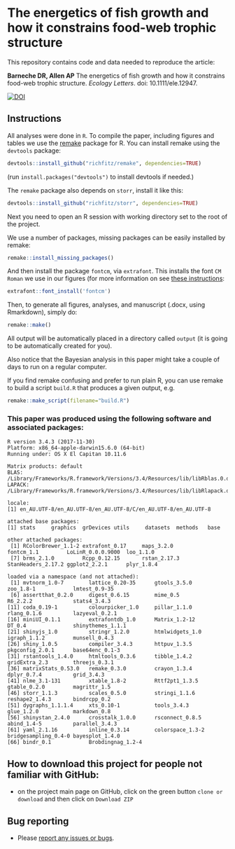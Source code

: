 # The energetics of fish growth and how it constrains food-web trophic structure

This repository contains code and data needed to reproduce the article:

**Barneche DR, Allen AP** The energetics of fish growth and how it constrains food-web trophic structure. *Ecology Letters*. doi: 10.1111/ele.12947.  

[![DOI](https://zenodo.org/badge/DOI/10.5281/zenodo.1194499.svg)](https://doi.org/10.5281/zenodo.1194499)

## Instructions

All analyses were done in `R`. To compile the paper, including figures and tables we use the [remake](https://github.com/richfitz/remake) package for R. You can install remake using the `devtools` package:

```r
devtools::install_github("richfitz/remake", dependencies=TRUE)
```
(run `install.packages("devtools")` to install devtools if needed.)

The `remake` package also depends on `storr`, install it like this:
```r
devtools::install_github("richfitz/storr", dependencies=TRUE)
```

Next you need to open an R session with working directory set to the root of the project.

We use a number of packages, missing packages can be easily installed by remake:

```r
remake::install_missing_packages()
```

And then install the package `fontcm`, via `extrafont`. This installs the font `CM Roman` we use in our figures (for more information on see [these instructions](https://cran.r-project.org/web/packages/fontcm/README.html):

```r
extrafont::font_install('fontcm')
```

Then, to generate all figures, analyses, and manuscript (.docx, using Rmarkdown), simply do:

```r
remake::make()
```

All output will be automatically placed in a directory called `output` (it is going to be automatically created for you).

Also notice that the Bayesian analysis in this paper might take a couple of days to run on a regular computer.

If you find remake confusing and prefer to run plain R, you can use remake to build a script `build.R` that produces a given output, e.g.

```r
remake::make_script(filename="build.R")
```

### This paper was produced using the following software and associated packages:
```
R version 3.4.3 (2017-11-30)
Platform: x86_64-apple-darwin15.6.0 (64-bit)
Running under: OS X El Capitan 10.11.6

Matrix products: default
BLAS: /Library/Frameworks/R.framework/Versions/3.4/Resources/lib/libRblas.0.dylib
LAPACK: /Library/Frameworks/R.framework/Versions/3.4/Resources/lib/libRlapack.dylib

locale:
[1] en_AU.UTF-8/en_AU.UTF-8/en_AU.UTF-8/C/en_AU.UTF-8/en_AU.UTF-8

attached base packages:
[1] stats     graphics  grDevices utils     datasets  methods   base     

other attached packages:
 [1] RColorBrewer_1.1-2 extrafont_0.17     maps_3.2.0         fontcm_1.1         LoLinR_0.0.0.9000  loo_1.1.0         
 [7] brms_2.1.0         Rcpp_0.12.15       rstan_2.17.3       StanHeaders_2.17.2 ggplot2_2.2.1      plyr_1.8.4        

loaded via a namespace (and not attached):
 [1] mvtnorm_1.0-7        lattice_0.20-35      gtools_3.5.0         zoo_1.8-1            lmtest_0.9-35       
 [6] assertthat_0.2.0     digest_0.6.15        mime_0.5             R6_2.2.2             stats4_3.4.3        
[11] coda_0.19-1          colourpicker_1.0     pillar_1.1.0         rlang_0.1.6          lazyeval_0.2.1      
[16] miniUI_0.1.1         extrafontdb_1.0      Matrix_1.2-12        DT_0.4               shinythemes_1.1.1   
[21] shinyjs_1.0          stringr_1.2.0        htmlwidgets_1.0      igraph_1.1.2         munsell_0.4.3       
[26] shiny_1.0.5          compiler_3.4.3       httpuv_1.3.5         pkgconfig_2.0.1      base64enc_0.1-3     
[31] rstantools_1.4.0     htmltools_0.3.6      tibble_1.4.2         gridExtra_2.3        threejs_0.3.1       
[36] matrixStats_0.53.0   remake_0.3.0         crayon_1.3.4         dplyr_0.7.4          grid_3.4.3          
[41] nlme_3.1-131         xtable_1.8-2         Rttf2pt1_1.3.5       gtable_0.2.0         magrittr_1.5        
[46] storr_1.1.3          scales_0.5.0         stringi_1.1.6        reshape2_1.4.3       bindrcpp_0.2        
[51] dygraphs_1.1.1.4     xts_0.10-1           tools_3.4.3          glue_1.2.0           markdown_0.8        
[56] shinystan_2.4.0      crosstalk_1.0.0      rsconnect_0.8.5      abind_1.4-5          parallel_3.4.3      
[61] yaml_2.1.16          inline_0.3.14        colorspace_1.3-2     bridgesampling_0.4-0 bayesplot_1.4.0     
[66] bindr_0.1            Brobdingnag_1.2-4   
```

## How to download this project for people not familiar with GitHub:  
* on the project main page on GitHub, click on the green button `clone or download` and then click on `Download ZIP`  

## Bug reporting
* Please [report any issues or bugs](https://github.com/dbarneche/FishGrowth/issues).
